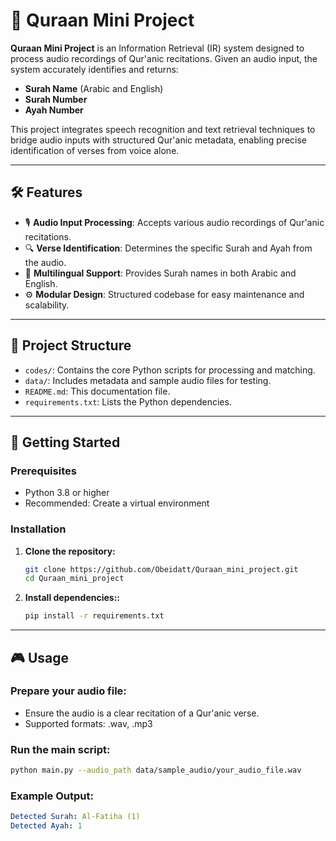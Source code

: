 # 📖 Quraan Mini Project

**Quraan Mini Project** is an Information Retrieval (IR) system designed to process audio recordings of Qur'anic recitations. Given an audio input, the system accurately identifies and returns:

- **Surah Name** (Arabic and English)
- **Surah Number**
- **Ayah Number**

This project integrates speech recognition and text retrieval techniques to bridge audio inputs with structured Qur'anic metadata, enabling precise identification of verses from voice alone.

---

## 🛠️ Features

- 🎙️ **Audio Input Processing**: Accepts various audio recordings of Qur'anic recitations.
- 🔍 **Verse Identification**: Determines the specific Surah and Ayah from the audio.
- 🕌 **Multilingual Support**: Provides Surah names in both Arabic and English.
- ⚙️ **Modular Design**: Structured codebase for easy maintenance and scalability.

---

## 📂 Project Structure

- `codes/`: Contains the core Python scripts for processing and matching.
- `data/`: Includes metadata and sample audio files for testing.
- `README.md`: This documentation file.
- `requirements.txt`: Lists the Python dependencies.

---

## 🚀 Getting Started

### Prerequisites

- Python 3.8 or higher
- Recommended: Create a virtual environment

### Installation

1. **Clone the repository:**

   ```bash
   git clone https://github.com/Obeidatt/Quraan_mini_project.git
   cd Quraan_mini_project

2. **Install dependencies::**

   ```bash
   pip install -r requirements.txt

---

## 🎮 Usage

### Prepare your audio file:
- Ensure the audio is a clear recitation of a Qur'anic verse.
- Supported formats: .wav, .mp3

### Run the main script:
```bash
python main.py --audio_path data/sample_audio/your_audio_file.wav
```
### Example Output:
```yaml
Detected Surah: Al-Fatiha (1)
Detected Ayah: 1


